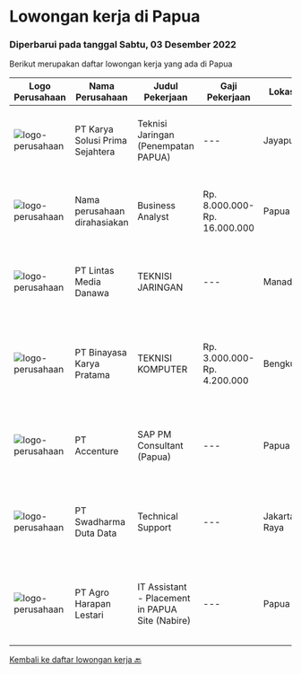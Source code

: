 
  # Lowongan kerja di Papua

  ### Diperbarui pada tanggal Sabtu, 03 Desember 2022

  Berikut merupakan daftar lowongan kerja yang ada di Papua

  |Logo Perusahaan | Nama Perusahaan | Judul Pekerjaan | Gaji Pekerjaan | Lokasi | Deskripsi | Tanggal diunggah | Pranala |
  | -------------- | --------------- | --------------- | --------- | --------- | -------------- | ------- | ----------- |
  |![logo-perusahaan](https://image-service-cdn.seek.com.au/bb0f2c313297f2db3d497466b95d7da85644edc0/ee4dce1061f3f616224767ad58cb2fc751b8d2dc)|PT Karya Solusi Prima Sejahtera|Teknisi Jaringan (Penempatan PAPUA)|---|Jayapura|KUALIFIKASI Pendidikan minimal SMK Teknik Komputer &amp; Jaringan/Arus Lemah/sejenisnya Memiliki pengalaman sebagai teknisi minimal 1 tahun  Memiliki...|Jumat, 02 Desember 2022|https://www.jobstreet.co.id/id/job/teknisi-jaringan-penempatan-papua-4128964?token=0~78b04f40-2c09-4c67-b24a-ac6bbea080e6&sectionRank=1&jobId=jobstreet-id-job-4128964|
|![logo-perusahaan](https://i.ibb.co/sqvTCh9/112815900-stock-vector-no-image-available-icon-flat-vector.webp)|Nama perusahaan dirahasiakan|Business Analyst|Rp. 8.000.000-Rp. 16.000.000|Papua|Requirements:·       Minimum 2 years of experience in IT Field as a Business Analysis.·       Exceptional analytical and conceptual thinking...|Jumat, 02 Desember 2022|https://www.jobstreet.co.id/id/job/business-analyst-4118395?token=0~78b04f40-2c09-4c67-b24a-ac6bbea080e6&sectionRank=2&jobId=jobstreet-id-job-4118395|
|![logo-perusahaan](https://image-service-cdn.seek.com.au/f016daeca73ea64e27964850a436d6599eb2f15e/ee4dce1061f3f616224767ad58cb2fc751b8d2dc)|PT Lintas Media Danawa|TEKNISI JARINGAN|---|Manado|Kualifikasi: Usia maksimum saat melamar adalah 28 tahun Lulusan SMK/D3/S1 (TKJ, Teknik elektro, informatika, ilmu computer) dan sejenisnya Minimal...|Selasa, 29 November 2022|https://www.jobstreet.co.id/id/job/teknisi-jaringan-4123999?token=0~78b04f40-2c09-4c67-b24a-ac6bbea080e6&sectionRank=3&jobId=jobstreet-id-job-4123999|
|![logo-perusahaan](https://image-service-cdn.seek.com.au/7683c13df98531e06c6746a4aaa4a41636e7bb3a/ee4dce1061f3f616224767ad58cb2fc751b8d2dc)|PT Binayasa Karya Pratama|TEKNISI KOMPUTER|Rp. 3.000.000-Rp. 4.200.000|Bengkulu|Tanggung Jawab Pekerjaan: Melakukan pemantauan terhadap perangkat serta maintenance yang bersifat preventif seperti update patch Operating System dan...|Rabu, 23 November 2022|https://www.jobstreet.co.id/id/job/teknisi-komputer-4117581?token=0~78b04f40-2c09-4c67-b24a-ac6bbea080e6&sectionRank=4&jobId=jobstreet-id-job-4117581|
|![logo-perusahaan](https://image-service-cdn.seek.com.au/b7421b8f8728c12962b323fe7c97484c15d95994/ee4dce1061f3f616224767ad58cb2fc751b8d2dc)|PT Accenture|SAP PM Consultant (Papua)|---|Papua|Accenture is a leading global professional services company, providing a broad range of services in strategy and consulting, interactive, technology...|Senin, 28 November 2022|https://www.jobstreet.co.id/id/job/sap-pm-consultant-papua-4123285?token=0~78b04f40-2c09-4c67-b24a-ac6bbea080e6&sectionRank=5&jobId=jobstreet-id-job-4123285|
|![logo-perusahaan](https://image-service-cdn.seek.com.au/0dc8e99010397b52d23c25a2b9dad3a300cd0580/ee4dce1061f3f616224767ad58cb2fc751b8d2dc)|PT Swadharma Duta Data|Technical Support|---|Jakarta Raya|Pendidikan minimum D3/S1 Jurusan IT IPK Minimum 2.75 Memiliki pengalaman minimal 1 tahun (diutamakan) telah berhasil menyelesaikan ujian sertifikasi...|Rabu, 16 November 2022|https://www.jobstreet.co.id/id/job/technical-support-4108019?token=0~78b04f40-2c09-4c67-b24a-ac6bbea080e6&sectionRank=6&jobId=jobstreet-id-job-4108019|
|![logo-perusahaan](https://image-service-cdn.seek.com.au/cf504cf0fd63cff79d8947c0ec301d1bfb683f57/ee4dce1061f3f616224767ad58cb2fc751b8d2dc)|PT Agro Harapan Lestari|IT Assistant - Placement in PAPUA Site (Nabire)|---|Papua|Job Descriptions: Microsoft Windows Server (2003, 2008R2) administration, installation, disaster recovery planning, backups, performance analysis, and...|Selasa, 15 November 2022|https://www.jobstreet.co.id/id/job/it-assistant-placement-in-papua-site-nabire-4107564?token=0~78b04f40-2c09-4c67-b24a-ac6bbea080e6&sectionRank=7&jobId=jobstreet-id-job-4107564|


  [Kembali ke daftar lowongan kerja 🔙](../README.md#daftar-lowongan-kerja)
  